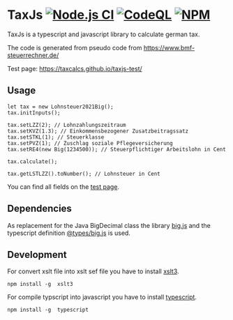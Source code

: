 # TaxJs [![Node.js CI](https://github.com/taxcalcs/taxjs/actions/workflows/node.js.yml/badge.svg)](https://github.com/taxcalcs/taxjs/actions/workflows/node.js.yml) [![CodeQL](https://github.com/taxcalcs/taxjs/actions/workflows/codeql-analysis.yml/badge.svg)](https://github.com/taxcalcs/taxjs/actions/workflows/codeql-analysis.yml) [![NPM](https://nodei.co/npm/taxjs.png?mini=true)](https://npmjs.org/package/taxjs)


TaxJs is a typescript and javascript library to calculate german tax.

The code is generated from pseudo code from https://www.bmf-steuerrechner.de/

Test page: https://taxcalcs.github.io/taxjs-test/

## Usage

```
let tax = new Lohnsteuer2021Big();
tax.initInputs();

tax.setLZZ(2); // Lohnzahlungszeitraum
tax.setKVZ(1.3); // Einkommensbezogener Zusatzbeitragssatz
tax.setSTKL(1); // Steuerklasse
tax.setPVZ(1); // Zuschlag soziale Pflegeversicherung
tax.setRE4(new Big(1234500)); // Steuerpflichtiger Arbeitslohn in Cent

tax.calculate();

tax.getLSTLZZ().toNumber(); // Lohnsteuer in Cent

```
You can find all fields on the [test page](https://taxcalcs.github.io/taxjs-test/).

## Dependencies

As replacement for the Java BigDecimal class the library [big.js](https://www.npmjs.com/package/big.js) and the typescript definition [@types/big.js](https://www.npmjs.com/package/@types/big.js) is used. 

## Development

For convert xslt file into xslt sef file you have to install [xslt3](https://www.npmjs.com/package/xslt3).

````
npm install -g  xslt3
````

For compile typscript into javascript you have to install [typescript](https://www.npmjs.com/package/typescript).

````
npm install -g  typescript
````
